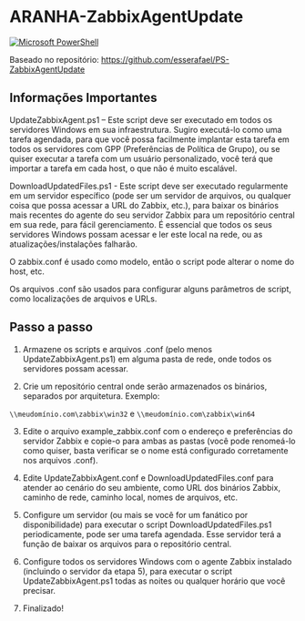 # ARANHA-ZabbixAgentUpdate

[![Microsoft PowerShell](https://img.shields.io/badge/Windows-017AD7?style=for-the-badge&logo=windows&logoColor=white)](https://github.com/ferspider3/ARANHA-ZabbixAgentUpdate)

Baseado no repositório: https://github.com/esserafael/PS-ZabbixAgentUpdate

## Informações Importantes

UpdateZabbixAgent.ps1 – Este script deve ser executado em todos os servidores Windows em sua infraestrutura. Sugiro executá-lo como uma tarefa agendada, para que você possa facilmente implantar esta tarefa em todos os servidores com GPP (Preferências de Política de Grupo), ou se quiser executar a tarefa com um usuário personalizado, você terá que importar a tarefa em cada host, o que não é muito escalável.

DownloadUpdatedFiles.ps1 - Este script deve ser executado regularmente em um servidor específico (pode ser um servidor de arquivos, ou qualquer coisa que possa acessar a URL do Zabbix, etc.), para baixar os binários mais recentes do agente do seu servidor Zabbix para um repositório central em sua rede, para fácil gerenciamento. É essencial que todos os seus servidores Windows possam acessar e ler este local na rede, ou as atualizações/instalações falharão.

O zabbix.conf é usado como modelo, então o script pode alterar o nome do host, etc.

Os arquivos .conf são usados para configurar alguns parâmetros de script, como localizações de arquivos e URLs.

## Passo a passo

1. Armazene os scripts e arquivos .conf (pelo menos UpdateZabbixAgent.ps1) em alguma pasta de rede, onde todos os servidores possam acessar.

2. Crie um repositório central onde serão armazenados os binários, separados por arquitetura. Exemplo:

`\\meudomínio.com\zabbix\win32` e `\\meudomínio.com\zabbix\win64`

3. Edite o arquivo example_zabbix.conf com o endereço e preferências do servidor Zabbix e copie-o para ambas as pastas (você pode renomeá-lo como quiser, basta verificar se o nome está configurado corretamente nos arquivos .conf).

4. Edite UpdateZabbixAgent.conf e DownloadUpdatedFiles.conf para atender ao cenário do seu ambiente, como URL dos binários Zabbix, caminho de rede, caminho local, nomes de arquivos, etc.

5. Configure um servidor (ou mais se você for um fanático por disponibilidade) para executar o script DownloadUpdatedFiles.ps1 periodicamente, pode ser uma tarefa agendada. Esse servidor terá a função de baixar os arquivos para o repositório central.

6. Configure todos os servidores Windows com o agente Zabbix instalado (incluindo o servidor da etapa 5), para executar o script UpdateZabbixAgent.ps1 todas as noites ou qualquer horário que você precisar.

7. Finalizado!
